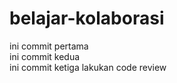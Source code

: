 # belajar-kolaborasi  
ini commit pertama  
ini commit kedua  
ini commit ketiga
lakukan code review
